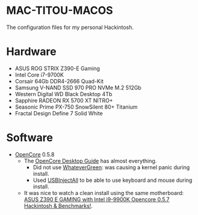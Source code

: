 # MAC-TITOU-MACOS
The configuration files for my personal Hackintosh.

# Hardware
* ASUS ROG STRIX Z390-E Gaming
* Intel Core i7-9700K
* Corsair 64Gb DDR4-2666 Quad-Kit
* Samsung V-NAND SSD 970 PRO NVMe M.2 512Gb
* Western Digital WD Black Desktop 4Tb
* Sapphire RADEON RX 5700 XT NITRO+
* Seasonic Prime PX-750 SnowSilent 80+ Titanium
* Fractal Design Define 7 Solid White

# Software
* [OpenCore](https://github.com/acidanthera/OpenCorePkg) 0.5.8
  * The [OpenCore Desktop Guide](https://dortania.github.io/OpenCore-Desktop-Guide/) has almost everything.
    * Did not use [WhateverGreen](https://github.com/acidanthera/WhateverGreen): was causing a kernel panic during install.
    * Used [USBInjectAll](https://bitbucket.org/RehabMan/os-x-usb-inject-all) to be able to use keyboard and mouse during install.
  * It was nice to watch a clean install using the same motherboard: [ASUS Z390 E GAMING with Intel i9-9900K Opencore 0.5.7 Hackintosh & Benchmarks!](https://www.youtube.com/watch?v=hlV4FC-5Uu8).
